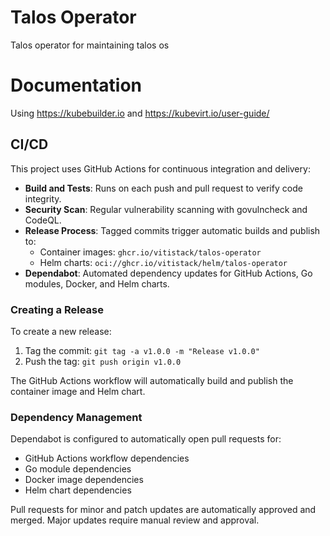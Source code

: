 # Talos Operator

Talos operator for maintaining talos os

# Documentation

Using https://kubebuilder.io and https://kubevirt.io/user-guide/

## CI/CD

This project uses GitHub Actions for continuous integration and delivery:

- **Build and Tests**: Runs on each push and pull request to verify code integrity.
- **Security Scan**: Regular vulnerability scanning with govulncheck and CodeQL.
- **Release Process**: Tagged commits trigger automatic builds and publish to:
  - Container images: `ghcr.io/vitistack/talos-operator`
  - Helm charts: `oci://ghcr.io/vitistack/helm/talos-operator`
- **Dependabot**: Automated dependency updates for GitHub Actions, Go modules, Docker, and Helm charts.

### Creating a Release

To create a new release:

1. Tag the commit: `git tag -a v1.0.0 -m "Release v1.0.0"`
2. Push the tag: `git push origin v1.0.0`

The GitHub Actions workflow will automatically build and publish the container image and Helm chart.

### Dependency Management

Dependabot is configured to automatically open pull requests for:

- GitHub Actions workflow dependencies
- Go module dependencies
- Docker image dependencies
- Helm chart dependencies

Pull requests for minor and patch updates are automatically approved and merged. Major updates require manual review and approval.
